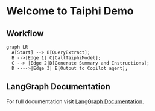 # Welcome to Taiphi Demo

## Workflow
```mermaid
graph LR
  A[Start] --> B[QueryExtract];
  B -->|Edge 1| C[CallTaiphiModel];
  C --> |Edge 2|D[Generate Summary and Instructions];
  D ---->|Edge 3| E[Output to Copilot agent];
```

## LangGraph Documentation
For full documentation visit   [LangGraph Documentation](https://langchain-ai.github.io/langgraph/tutorials/introduction/).

